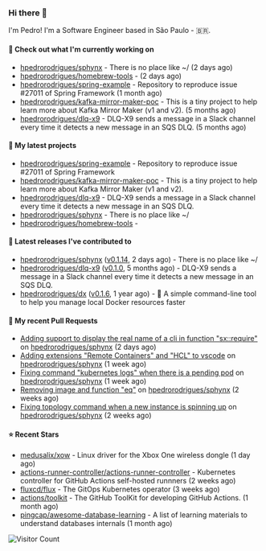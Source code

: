 ### Hi there 👋

I'm Pedro! I'm a Software Engineer based in São Paulo - 🇧🇷.

#### 👷 Check out what I'm currently working on

- [hpedrorodrigues/sphynx](https://github.com/hpedrorodrigues/sphynx) - There is no place like ~/ (2 days ago)
- [hpedrorodrigues/homebrew-tools](https://github.com/hpedrorodrigues/homebrew-tools) -  (2 days ago)
- [hpedrorodrigues/spring-example](https://github.com/hpedrorodrigues/spring-example) - Repository to reproduce issue #27011 of Spring Framework (1 month ago)
- [hpedrorodrigues/kafka-mirror-maker-poc](https://github.com/hpedrorodrigues/kafka-mirror-maker-poc) - This is a tiny project to help learn more about Kafka Mirror Maker (v1 and v2). (5 months ago)
- [hpedrorodrigues/dlq-x9](https://github.com/hpedrorodrigues/dlq-x9) - DLQ-X9 sends a message in a Slack channel every time it detects a new message in an SQS DLQ. (5 months ago)

#### 🌱 My latest projects

- [hpedrorodrigues/spring-example](https://github.com/hpedrorodrigues/spring-example) - Repository to reproduce issue #27011 of Spring Framework
- [hpedrorodrigues/kafka-mirror-maker-poc](https://github.com/hpedrorodrigues/kafka-mirror-maker-poc) - This is a tiny project to help learn more about Kafka Mirror Maker (v1 and v2).
- [hpedrorodrigues/dlq-x9](https://github.com/hpedrorodrigues/dlq-x9) - DLQ-X9 sends a message in a Slack channel every time it detects a new message in an SQS DLQ.
- [hpedrorodrigues/sphynx](https://github.com/hpedrorodrigues/sphynx) - There is no place like ~/
- [hpedrorodrigues/homebrew-tools](https://github.com/hpedrorodrigues/homebrew-tools) - 

#### 🔭 Latest releases I've contributed to

- [hpedrorodrigues/sphynx](https://github.com/hpedrorodrigues/sphynx) ([v0.1.14](https://github.com/hpedrorodrigues/sphynx/releases/tag/v0.1.14), 2 days ago) - There is no place like ~/
- [hpedrorodrigues/dlq-x9](https://github.com/hpedrorodrigues/dlq-x9) ([v0.1.0](https://github.com/hpedrorodrigues/dlq-x9/releases/tag/v0.1.0), 5 months ago) - DLQ-X9 sends a message in a Slack channel every time it detects a new message in an SQS DLQ.
- [hpedrorodrigues/dx](https://github.com/hpedrorodrigues/dx) ([v0.1.6](https://github.com/hpedrorodrigues/dx/releases/tag/v0.1.6), 1 year ago) - :whale: A simple command-line tool to help you manage local Docker resources faster

#### 🔨 My recent Pull Requests

- [Adding support to display the real name of a cli in function &#34;sx::require&#34;](https://github.com/hpedrorodrigues/sphynx/pull/142) on [hpedrorodrigues/sphynx](https://github.com/hpedrorodrigues/sphynx) (2 days ago)
- [Adding extensions &#34;Remote Containers&#34; and &#34;HCL&#34; to vscode](https://github.com/hpedrorodrigues/sphynx/pull/141) on [hpedrorodrigues/sphynx](https://github.com/hpedrorodrigues/sphynx) (1 week ago)
- [Fixing command &#34;kubernetes logs&#34; when there is a pending pod](https://github.com/hpedrorodrigues/sphynx/pull/140) on [hpedrorodrigues/sphynx](https://github.com/hpedrorodrigues/sphynx) (1 week ago)
- [Removing image and function &#34;eq&#34;](https://github.com/hpedrorodrigues/sphynx/pull/139) on [hpedrorodrigues/sphynx](https://github.com/hpedrorodrigues/sphynx) (2 weeks ago)
- [Fixing topology command when a new instance is spinning up](https://github.com/hpedrorodrigues/sphynx/pull/138) on [hpedrorodrigues/sphynx](https://github.com/hpedrorodrigues/sphynx) (2 weeks ago)

#### ⭐ Recent Stars

- [medusalix/xow](https://github.com/medusalix/xow) - Linux driver for the Xbox One wireless dongle (1 day ago)
- [actions-runner-controller/actions-runner-controller](https://github.com/actions-runner-controller/actions-runner-controller) - Kubernetes controller for GitHub Actions self-hosted runnners (2 weeks ago)
- [fluxcd/flux](https://github.com/fluxcd/flux) - The GitOps Kubernetes operator (3 weeks ago)
- [actions/toolkit](https://github.com/actions/toolkit) - The GitHub ToolKit for developing GitHub Actions. (1 month ago)
- [pingcap/awesome-database-learning](https://github.com/pingcap/awesome-database-learning) - A list of learning materials to understand databases internals (1 month ago)

![Visitor Count](https://komarev.com/ghpvc/?username=hpedrorodrigues&color=blueviolet)
